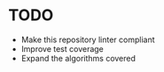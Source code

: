 # TODO

+ Make this repository linter compliant
+ Improve test coverage
+ Expand the algorithms covered
